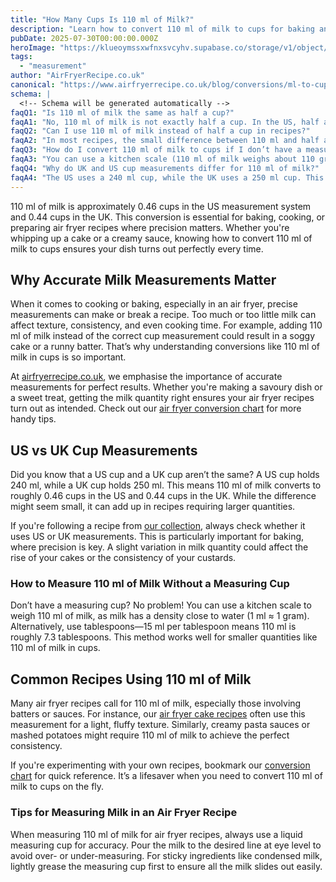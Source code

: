```yaml
---
title: "How Many Cups Is 110 ml of Milk?"
description: "Learn how to convert 110 ml of milk to cups for baking and cooking with this simple guide. Perfect for air fryer recipes and precise measurements."
pubDate: 2025-07-30T00:00:00.000Z
heroImage: "https://klueoymssxwfnxsvcyhv.supabase.co/storage/v1/object/public/Shmucket/how-many-cups-is-110-ml-of-milk.webp"
tags:
  - "measurement"
author: "AirFryerRecipe.co.uk"
canonical: "https://www.airfryerrecipe.co.uk/blog/conversions/ml-to-cups/how-many-cups-is-110-ml-of-milk"
schema: |
  <!-- Schema will be generated automatically -->
faqQ1: "Is 110 ml of milk the same as half a cup?"
faqA1: "No, 110 ml of milk is not exactly half a cup. In the US, half a cup is 120 ml, while in the UK, it's 125 ml. 110 ml of milk is roughly 0.46 US cups or 0.44 UK cups, so it's slightly less than half a cup."
faqQ2: "Can I use 110 ml of milk instead of half a cup in recipes?"
faqA2: "In most recipes, the small difference between 110 ml and half a cup (120 ml) won’t drastically affect the outcome. However, for baking, where precision is key, it’s best to measure accurately. If you’re using an air fryer, slight variations may affect cooking time or texture."
faqQ3: "How do I convert 110 ml of milk to cups if I don’t have a measuring jug?"
faqA3: "You can use a kitchen scale (110 ml of milk weighs about 110 grams) or tablespoons (7.3 tablespoons). Alternatively, a standard US coffee mug holds roughly 240 ml, so fill it just under halfway for 110 ml of milk."
faqQ4: "Why do UK and US cup measurements differ for 110 ml of milk?"
faqA4: "The US uses a 240 ml cup, while the UK uses a 250 ml cup. This historical difference means 110 ml of milk converts to slightly different cup measurements in each system. Always check which measurement your recipe uses to avoid errors."
---
```

<p>110 ml of milk is approximately 0.46 cups in the US measurement system and 0.44 cups in the UK. This conversion is essential for baking, cooking, or preparing air fryer recipes where precision matters. Whether you're whipping up a cake or a creamy sauce, knowing how to convert 110 ml of milk to cups ensures your dish turns out perfectly every time.</p>

<h2>Why Accurate Milk Measurements Matter</h2>
<p>When it comes to cooking or baking, especially in an air fryer, precise measurements can make or break a recipe. Too much or too little milk can affect texture, consistency, and even cooking time. For example, adding 110 ml of milk instead of the correct cup measurement could result in a soggy cake or a runny batter. That’s why understanding conversions like 110 ml of milk in cups is so important.</p>
<p>At <a href=https://www.airfryerrecipe.co.uk/>airfryerrecipe.co.uk</a>, we emphasise the importance of accurate measurements for perfect results. Whether you're making a savoury dish or a sweet treat, getting the milk quantity right ensures your air fryer recipes turn out as intended. Check out our <a href=https://www.airfryerrecipe.co.uk/air-fryer-conversion-chart>air fryer conversion chart</a> for more handy tips.</p>

<h2>US vs UK Cup Measurements</h2>
<p>Did you know that a US cup and a UK cup aren’t the same? A US cup holds 240 ml, while a UK cup holds 250 ml. This means 110 ml of milk converts to roughly 0.46 cups in the US and 0.44 cups in the UK. While the difference might seem small, it can add up in recipes requiring larger quantities.</p>
<p>If you're following a recipe from <a href=https://www.airfryerrecipe.co.uk/recipes>our collection</a>, always check whether it uses US or UK measurements. This is particularly important for baking, where precision is key. A slight variation in milk quantity could affect the rise of your cakes or the consistency of your custards.</p>

<h3>How to Measure 110 ml of Milk Without a Measuring Cup</h3>
<p>Don’t have a measuring cup? No problem! You can use a kitchen scale to weigh 110 ml of milk, as milk has a density close to water (1 ml ≈ 1 gram). Alternatively, use tablespoons—15 ml per tablespoon means 110 ml is roughly 7.3 tablespoons. This method works well for smaller quantities like 110 ml of milk in cups.</p>

<h2>Common Recipes Using 110 ml of Milk</h2>
<p>Many air fryer recipes call for 110 ml of milk, especially those involving batters or sauces. For instance, our <a href=https://www.airfryerrecipe.co.uk/recipe-category/cakes>air fryer cake recipes</a> often use this measurement for a light, fluffy texture. Similarly, creamy pasta sauces or mashed potatoes might require 110 ml of milk to achieve the perfect consistency.</p>
<p>If you're experimenting with your own recipes, bookmark our <a href=https://www.airfryerrecipe.co.uk/air-fryer-conversion-chart>conversion chart</a> for quick reference. It’s a lifesaver when you need to convert 110 ml of milk to cups on the fly.</p>

<h3>Tips for Measuring Milk in an Air Fryer Recipe</h3>
<p>When measuring 110 ml of milk for air fryer recipes, always use a liquid measuring cup for accuracy. Pour the milk to the desired line at eye level to avoid over- or under-measuring. For sticky ingredients like condensed milk, lightly grease the measuring cup first to ensure all the milk slides out easily.</p>
